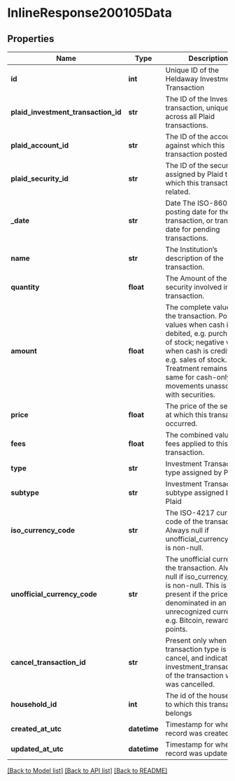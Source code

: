 # InlineResponse200105Data

## Properties
Name | Type | Description | Notes
------------ | ------------- | ------------- | -------------
**id** | **int** | Unique ID of the Heldaway Investment Transaction | [optional] 
**plaid_investment_transaction_id** | **str** | The ID of the Investment transaction, unique across all Plaid transactions. | [optional] 
**plaid_account_id** | **str** | The ID of the account against which this transaction posted. | [optional] 
**plaid_security_id** | **str** | The ID of the security assigned by Plaid to which this transaction is related. | [optional] 
**_date** | **str** | Date The ISO-8601 posting date for the transaction, or transacted date for pending transactions. | [optional] 
**name** | **str** | The Institution’s description of the transaction. | [optional] 
**quantity** | **float** | The Amount of the security involved in this transaction. | [optional] 
**amount** | **float** | The complete value of the transaction. Positive values when cash is debited, e.g. purchases of stock; negative values when cash is credited, e.g. sales of stock. Treatment remains the same for cash-only movements unassociated with securities. | [optional] 
**price** | **float** | The price of the security at which this transaction occurred. | [optional] 
**fees** | **float** | The combined value of all fees applied to this transaction. | [optional] 
**type** | **str** | Investment Transaction type assigned by Plaid | [optional] 
**subtype** | **str** | Investment Transaction subtype assigned by Plaid | [optional] 
**iso_currency_code** | **str** | The ISO-4217 currency code of the transaction. Always null if unofficial_currency_code is non-null. | [optional] 
**unofficial_currency_code** | **str** | The unofficial currency of the transaction. Always null if iso_currency_code is non-null. This is present if the price is denominated in an unrecognized currency e.g. Bitcoin, rewards points. | [optional] 
**cancel_transaction_id** | **str** | Present only when the transaction type is cancel, and indicates the investment_transaction_id of the transaction which was cancelled. | [optional] 
**household_id** | **int** | The id of the household to which this transaction belongs | [optional] 
**created_at_utc** | **datetime** | Timestamp for when the record was created | [optional] 
**updated_at_utc** | **datetime** | Timestamp for when the record was updated | [optional] 

[[Back to Model list]](../README.md#documentation-for-models) [[Back to API list]](../README.md#documentation-for-api-endpoints) [[Back to README]](../README.md)


